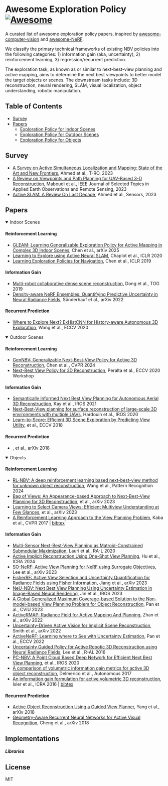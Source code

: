 # Awesome Exploration Policy [![Awesome](https://cdn.rawgit.com/sindresorhus/awesome/d7305f38d29fed78fa85652e3a63e154dd8e8829/media/badge.svg)](https://github.com/sindresorhus/awesome)
A curated list of awesome exploration policy papers, inspired by [awesome-computer-vision](https://github.com/jbhuang0604/awesome-computer-vision) and [awesome-NeRF](https://github.com/awesome-NeRF/awesome-NeRF).

We classify the primary technical frameworks of existing NBV policies into the following categories: 1) information gain (aka, uncertainty), 2) reinforcement learning, 3) regression/recurrent prediction.

The exploration task, as known as or similar to next-best-view planning and active mapping, aims to determine the next best viewpoints to better model the target objects or scenes. The downstream tasks include: 3D reconstruction, neural rendering, SLAM, visual localization, object understanding, robotic manipulation.


## Table of Contents

- [Survey](#survey)
- [Papers](#papers)
  - [Exploration Policy for Indoor Scenes](#indoor-scenes)
  - [Exploration Policy for Outdoor Scenes](#outdoor-scenes)
  - [Exploration Policy for Objects](#objects)
  <!-- - [Information Gain-based](#information-gain) -->
  <!-- - [Reinforcement Learning-based](#reinforcement-learning) -->

<!-- - [](),  et al., ICRA 2016-->


## Survey
- [A Survey on Active Simultaneous Localization and Mapping: State of the Art and New Frontiers](https://ieeexplore.ieee.org/abstract/document/10075065?casa_token=2C8evIgOOiMAAAAA:FAPNd2PC5v8QMh1SV25jHtyGzvhYVInMiJokq1c0lTg_D0PGFOKOHY0Khtt_at0gZSwgCSvggoo), Ahmed et al., T-RO, 2023
- [A Review on Viewpoints and Path Planning for UAV-Based 3-D Reconstruction](https://ieeexplore.ieee.org/abstract/document/10124957), Maboudi et al., IEEE Journal of Selected Topics in Applied Earth Observations and Remote Sensing, 2023
- [Active SLAM: A Review On Last Decade](https://arxiv.org/abs/2212.11654), Ahmed et al., Sensors, 2023



## Papers

<details open>
<summary>Indoor Scenes</summary>

#### Reinforcement Learning
- [GLEAM: Learning Generalizable Exploration Policy for Active Mapping in Complex 3D Indoor Scenes](https://arxiv.org/abs/2505.20294), Chen et al., arXiv 2025
- [Learning to Explore using Active Neural SLAM](https://arxiv.org/abs/2004.05155), Chaplot et al., ICLR 2020
- [Learning Exploration Policies for Navigation](https://arxiv.org/abs/1903.01959), Chen et al., ICLR 2019


#### Information Gain
- [Multi-robot collaborative dense scene reconstruction](https://dl.acm.org/doi/10.1145/3306346.3322942), Dong et al., TOG 2019
- [Density-aware NeRF Ensembles: Quantifying Predictive Uncertainty in Neural Radiance Fields](https://arxiv.org/abs/2209.08718), Sünderhauf et al., arXiv 2022




#### Recurrent Prediction
- [Where to Explore Next? ExHistCNN for History-aware Autonomous 3D Exploration](https://arxiv.org/abs/2011.14669), Wang et al., ECCV 2020

</details>



<details open>
<summary>Outdoor Scenes</summary>

#### Reinforcement Learning
- [GenNBV: Generalizable Next-Best-View Policy for Active 3D Reconstruction](), Chen et al., CVPR 2024
- [Next-Best View Policy for 3D Reconstruction](), Peralta et al., ECCV 2020 Workshop

#### Information Gain
- [Semantically Informed Next Best View Planning for Autonomous Aerial 3D Reconstruction](), Kay et al., IROS 2021
- [Next-Best-View planning for surface reconstruction of large-scale 3D environments with multiple UAVs](), Hardouin et al., IROS 2020
- [Learn-to-Score: Efficient 3D Scene Exploration by Predicting View Utility](),  et al., ECCV 2018

#### Recurrent Prediction
- [](),  et al., arXiv 2018

</details>



<details open>
<summary>Objects</summary>

#### Reinforcement Learning
- [RL-NBV: A deep reinforcement learning based next-best-view method for unknown object reconstruction](), Wang et al., Pattern Recognition 2024
- [Bag of Views: An Appearance-based Approach to Next-Best-View Planning for 3D Reconstruction](),  et al., arXiv 2023
- [Learning to Select Camera Views: Efficient Multiview Understanding at Few Glances](),  et al., arXiv 2023
- [A Reinforcement Learning Approach to the View Planning Problem](https://cseweb.ucsd.edu/~viscomp/projects/NeuralTransmittance/index.html), Kaba et al., CVPR 2017 | [bibtex](./citations/NeuralTransmittance.txt)


#### Information Gain
- [Multi-Sensor Next-Best-View Planning as Matroid-Constrained Submodular Maximization](), Lauri et al., RA-L 2020
- [Active Implicit Reconstruction Using One-Shot View Planning](), Hu et al., ICRA 2024
- [SO-NeRF: Active View Planning for NeRF using Surrogate Objectives](), Lee et al., arXiv 2023
- [FisherRF: Active View Selection and Uncertainty Quantification for Radiance Fields using Fisher Information](), Jiang et al., arXiv 2023
- [NeU-NBV: Next Best View Planning Using Uncertainty Estimation in Image-Based Neural Rendering](), Jin et al., IROS 2023
- [A Global Generalized Maximum Coverage-based Solution to the Non-model-based View Planning Problem for Object Reconstruction](), Pan et al., CVIU 2023
- [ActiveRMAP: Radiance Field for Active Mapping And Planning](), Zhan et al., arXiv 2022
- [Uncertainty-Driven Active Vision for Implicit Scene Reconstruction](), Smith et al., arXiv 2022
- [ActiveNeRF: Learning where to See with Uncertainty Estimation](), Pan et al., ECCV 2022
- [Uncertainty Guided Policy for Active Robotic 3D Reconstruction using Neural Radiance Fields](), Lee et al., R-AL 2016
- [PC-NBV: A Point Cloud Based Deep Network for Efficient Next Best View Planning](),  et al., IROS 2020
- [A comparison of volumetric information gain metrics for active 3D object reconstruction](), Delmerico et al., Autonomous 2017
- [An information gain formulation for active volumetric 3D reconstruction](https://cseweb.ucsd.edu/~viscomp/projects/NeuralTransmittance/index.html), Isler et al., ICRA 2016 | [bibtex](./citations/NeuralTransmittance.txt)


#### Recurrent Prediction
- [Active Object Reconstruction Using a Guided View Planner](), Yang et al., arXiv 2018
- [Geometry-Aware Recurrent Neural Networks for Active Visual Recognition](), Cheng et al., arXiv 2018

</details>




## Implementations
##### Libraries
<!-- - [Visu3d](https://github.com/google-research/visu3d), [@google](https://github.com/google-research), 2022 -->

## License
MIT
